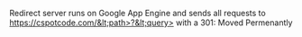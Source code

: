Redirect server runs on Google App Engine and sends all requests to https://cspotcode.com/&lt;path>?&lt;query> with a 301: Moved Permenantly

